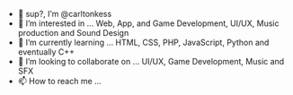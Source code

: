 - 👋 sup?, I’m @carltonkess
- 👀 I’m interested in ... Web, App, and Game Development, UI/UX, Music production and Sound Design
- 🌱 I’m currently learning ... HTML, CSS, PHP, JavaScript, Python and eventually C++
- 💞️ I’m looking to collaborate on ... UI/UX, Game Development, Music and SFX
- 📫 How to reach me ...

<!---
carltonkess/carltonkess is a ✨ special ✨ repository because its `README.md` (this file) appears on your GitHub profile.
You can click the Preview link to take a look at your changes.
--->
